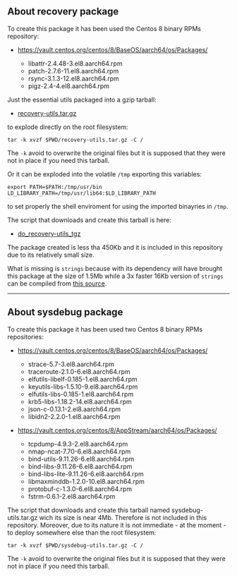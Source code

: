 ## About recovery package

To create this package it has been used the Centos 8 binary RPMs repository:

* https://vault.centos.org/centos/8/BaseOS/aarch64/os/Packages/

	* libattr-2.4.48-3.el8.aarch64.rpm
	* patch-2.7.6-11.el8.aarch64.rpm
	* rsync-3.1.3-12.el8.aarch64.rpm
	* pigz-2.4-4.el8.aarch64.rpm

Just the essential utils packaged into a gzip tarball:

* [recovery-utils.tar.gz](recovery-utils.tar.gz)

to explode directly on the root filesystem:

`tar -k xvzf $PWD/recovery-utils.tar.gz -C /` 

The `-k` avoid to overwrite the original files but it is supposed that they were not in place if you need this tarball.

Or it can be exploded into the volatile `/tmp` exporting this variables:

```
export PATH=$PATH:/tmp/usr/bin LD_LIBRARY_PATH=/tmp/usr/lib64:$LD_LIBRARY_PATH
```

to set properly the shell enviroment for using the imported binayries in `/tmp`.

The script that downloads and create this tarball is here:

* [do_recovery-utils_tgz](do_recovery-utils_tgz)
	
The package created is less tha 450Kb and it is included in this repository due to its relatively small size.

What is missing is `strings` because with its dependency will have brought this package at the size of 1.5Mb while a 3x faster 16Kb version of `strings` can be compiled from [this source](strings.c).
 
---

## About sysdebug package

To create this package it has been used two Centos 8 binary RPMs repositories:

* https://vault.centos.org/centos/8/BaseOS/aarch64/os/Packages/

	* strace-5.7-3.el8.aarch64.rpm
	* traceroute-2.1.0-6.el8.aarch64.rpm
	* elfutils-libelf-0.185-1.el8.aarch64.rpm
	* keyutils-libs-1.5.10-9.el8.aarch64.rpm
	* elfutils-libs-0.185-1.el8.aarch64.rpm
	* krb5-libs-1.18.2-14.el8.aarch64.rpm
	* json-c-0.13.1-2.el8.aarch64.rpm
	* libidn2-2.2.0-1.el8.aarch64.rpm

* https://vault.centos.org/centos/8/AppStream/aarch64/os/Packages/
	
	* tcpdump-4.9.3-2.el8.aarch64.rpm
	* nmap-ncat-7.70-6.el8.aarch64.rpm
	* bind-utils-9.11.26-6.el8.aarch64.rpm
	* bind-libs-9.11.26-6.el8.aarch64.rpm
	* bind-libs-lite-9.11.26-6.el8.aarch64.rpm
	* libmaxminddb-1.2.0-10.el8.aarch64.rpm
	* protobuf-c-1.3.0-6.el8.aarch64.rpm
	* fstrm-0.6.1-2.el8.aarch64.rpm

The script that downloads and create this tarball named sysdebug-utils.tar.gz wich its size is near 4Mb. Therefore is not included in this repository. Moreover, due to its nature it is not immediate - at the moment - to deploy somewhere else than the root filesystem:

`tar -k xvzf $PWD/sysdebug-utils.tar.gz -C /` 

The `-k` avoid to overwrite the original files but it is supposed that they were not in place if you need this tarball.


